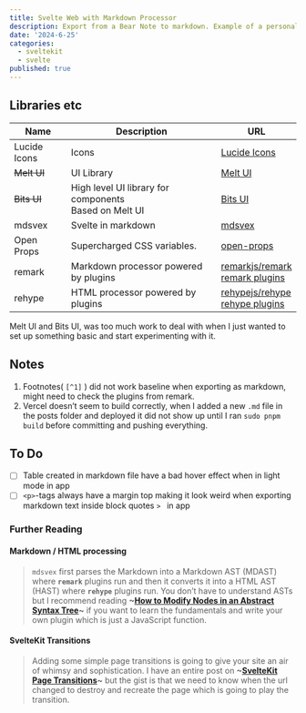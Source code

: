 ```yaml
---
title: Svelte Web with Markdown Processor
description: Export from a Bear Note to markdown. Example of a personal note kept during the making of this web.
date: '2024-6-25'
categories:
  - sveltekit
  - svelte
published: true
---
```


## Libraries etc
| Name         | Description                                              | URL                                                          |
|--------------|----------------------------------------------------------|--------------------------------------------------------------|
| Lucide Icons | Icons                                                    | [Lucide Icons](https://lucide.dev/)                          |
| ~~Melt UI~~  | UI Library                                               | [Melt UI](https://melt-ui.com/)                              |
| ~~Bits UI~~  | High level UI library for components<br>Based on Melt UI | [Bits UI](https://www.bits-ui.com/docs/introduction)         |
| mdsvex       | Svelte in markdown                                       | [mdsvex](https://mdsvex.pngwn.io/)                           |
| Open Props   | Supercharged CSS variables.                              | [open-props](https://open-props.style/)                      |
| remark       | Markdown processor powered by plugins                    | [remarkjs/remark](https://github.com/remarkjs/remark/tree/main?tab=readme-ov-file)<br>[remark plugins](https://github.com/remarkjs/remark/blob/main/doc/plugins.md) |
| rehype       | HTML processor powered by plugins                        | [rehypejs/rehype](https://github.com/rehypejs/rehype/tree/main)<br>[rehype plugins](https://github.com/rehypejs/rehype/blob/main/doc/plugins.md) |
Melt UI and Bits UI, was too much work to deal with when I just wanted to set up something basic and start experimenting with it.
## Notes
1. Footnotes( `[^1]` ) did not work baseline when exporting as markdown, might need to check the plugins from remark.
2. Vercel doesn’t seem to build correctly, when I added a new `.md` file in the posts folder and deployed it did not show up until I ran `sudo pnpm build` before committing and pushing everything.
## To Do
- [ ] Table created in markdown file have a bad hover effect when in light mode in app
- [ ] `<p>`-tags always have a margin top making it look weird when exporting markdown text inside block quotes `> ` in app
### Further Reading
#### Markdown / HTML processing
> `mdsvex` first parses the Markdown into a Markdown AST (MDAST) where **`remark`** plugins run and then it converts it into a HTML AST (HAST) where **`rehype`** plugins run.
> You don’t have to understand ASTs but I recommend reading **~[How to Modify Nodes in an Abstract Syntax Tree](https://css-tricks.com/how-to-modify-nodes-in-an-abstract-syntax-tree/)~** if you want to learn the fundamentals and write your own plugin which is just a JavaScript function.

#### SvelteKit Transitions
> Adding some simple page transitions is going to give your site an air of whimsy and sophistication.
> I have an entire post on **~[SvelteKit Page Transitions](https://joyofcode.xyz/sveltekit-page-transitions)~** but the gist is that we need to know when the url changed to destroy and recreate the page which is going to play the transition.
